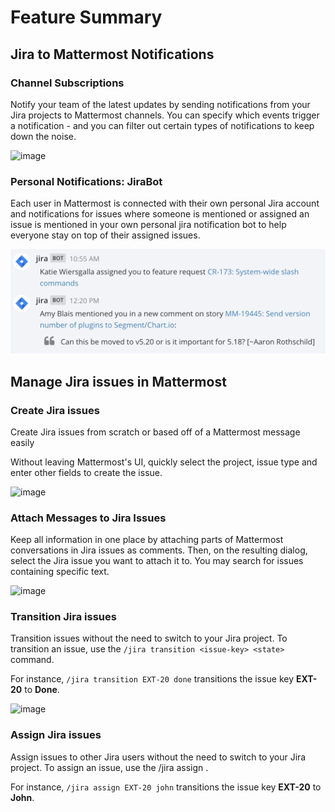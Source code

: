 # Feature Summary

## Jira to Mattermost Notifications

### Channel Subscriptions

Notify your team of the latest updates by sending notifications from your Jira projects to Mattermost channels. You can specify which events trigger a notification - and you can filter out certain types of notifications to keep down the noise.

![image](https://user-images.githubusercontent.com/13119842/59113100-6cd7a800-8912-11e9-9e23-3639c0eb9c4d.png)



### Personal Notifications: JiraBot

Each user in Mattermost is connected with their own personal Jira account and notifications for issues where someone is mentioned or assigned an issue is mentioned in your own personal jira notification bot to help everyone stay on top of their assigned issues.

![A personal JiraBot helps keep you on top of your relevant Jira activities](.gitbook/assets/image%20%287%29.png)

## Manage Jira issues in Mattermost

### Create Jira issues

Create Jira issues from scratch or based off of a Mattermost message easily

Without leaving Mattermost's UI, quickly select the project, issue type and enter other fields to create the issue.

![image](https://user-images.githubusercontent.com/13119842/59113188-985a9280-8912-11e9-9def-9a7382b4137e.png)



### Attach Messages to Jira Issues

Keep all information in one place by attaching parts of Mattermost conversations in Jira issues as comments.  Then, on the resulting dialog, select the Jira issue you want to attach it to. You may search for issues containing specific text.

![image](https://user-images.githubusercontent.com/13119842/59113267-b627f780-8912-11e9-90ec-417d430de7e6.png)

### Transition Jira issues

Transition issues without the need to switch to your Jira project. To transition an issue, use the `/jira transition <issue-key> <state>` command.

For instance, `/jira transition EXT-20 done` transitions the issue key **EXT-20** to **Done**.

![image](https://user-images.githubusercontent.com/13119842/59113377-dfe11e80-8912-11e9-8971-f869fa123366.png)

### Assign Jira issues

Assign issues to other Jira users without the need to switch to your Jira project. To assign an issue, use the /jira assign .

For instance, `/jira assign EXT-20 john` transitions the issue key **EXT-20** to **John**.

